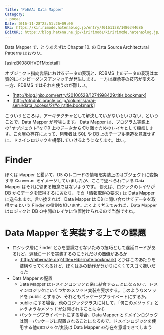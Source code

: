 ```yaml
---
Title: 'PoEAA: Data Mapper'
Category:
- poeaa
Date: 2016-11-28T23:51:26+09:00
URL: https://kiririmode.hatenablog.jp/entry/20161128/1480344686
EditURL: https://blog.hatena.ne.jp/kiririmode/kiririmode.hatenablog.jp/atom/entry/10328749687196448723
---
```


Data Mapper で、とりあえずは Chapter 10. の Data Source Architectural Patterns はおわり。

[asin:B008OHVDFM:detail]

オブジェクト指向言語におけるデータの表現と、RDBMS 上のデータの表現は本質的にインピーダンスアンマッチが発生します。
一方は継承等の技巧が使える一方、RDBMS ではそれを使うのが難しい。

- [http://blog.jnito.com/entry/20100528/1274998429:title:bookmark]
- [http://otndnld.oracle.co.jp/columns/arai-semi/data_access/2/#o_r:title:bookmark]

こういうところは、アーキテクチャとして解決していかないといけない、ということで、Data Mapper が登場します。
Data Mapper は、プログラム実装上の"オブジェクト"を DB 上のデータから切り離すためのレイヤとして機能します。この層の存在によって、開発者は SQL や DB 上のテーブル構造を意識せずに、ドメインロジックを構築していけるようになります。はい。

# Finder

ぼくは Mapper と聞いて、DB のレコードの情報を実装上のオブジェクトに変換する Converter をイメージしていましたが、ここで述べられている Data Mapper はそれに留まる概念ではないようです。
例えば、ロジックのレイヤが DB からデータを取得するにあたり、その「情報取得の要求」は Data Mapper に送られます。言い換えれば、Data Mapper は DB に問い合わせてデータを取得するという Finder の役割を担います。よくよく考えてみれば、Data Mapper はロジックと DB の中間のレイヤに位置付けられるので当然ですね。

# Data Mapper を実装する上での課題

- ロジック層に Finder とかを意識させないための技巧として遅延ロードがあるけど、遅延ロードを実装するのにそれだけの価値があるか
    - [http://hibernate.org/:title=Hibernate:bookmark] とかはこのあたりを結構やってくれるけど、ぼくはあの動作が分かりにくくてスゴく嫌いだった
- Data Mapper の配置
    - Data Mapper はドメインロジックと密に結合することになるので、ドメインロジックにいくつかのメソッド実装を要求する。このようなメソッドを public とするか、それともパッケージプライベートにするか。
    - public にする場合、他のロジッククラスに対して、「何このメソッド」というようなメソッドが公開されることになる
    - パッケージプライベートにする場合、Data Mapper とドメインロジックは同一パッケージに配置されることになるので、ドメインロジックを使用する他のロジック/実装は Data Mapper の存在を意識できてしまう
